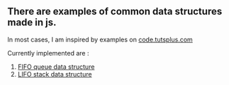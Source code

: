 ## There are examples of common data structures made in js.

In most cases, I am inspired by examples on [code.tutsplus.com](https://code.tutsplus.com/series/data-structures-in-javascript--cms-772)

Currently implemented are :

1. [FIFO queue data structure](./queue.js)
1. [LIFO stack data structure](./stack.js)